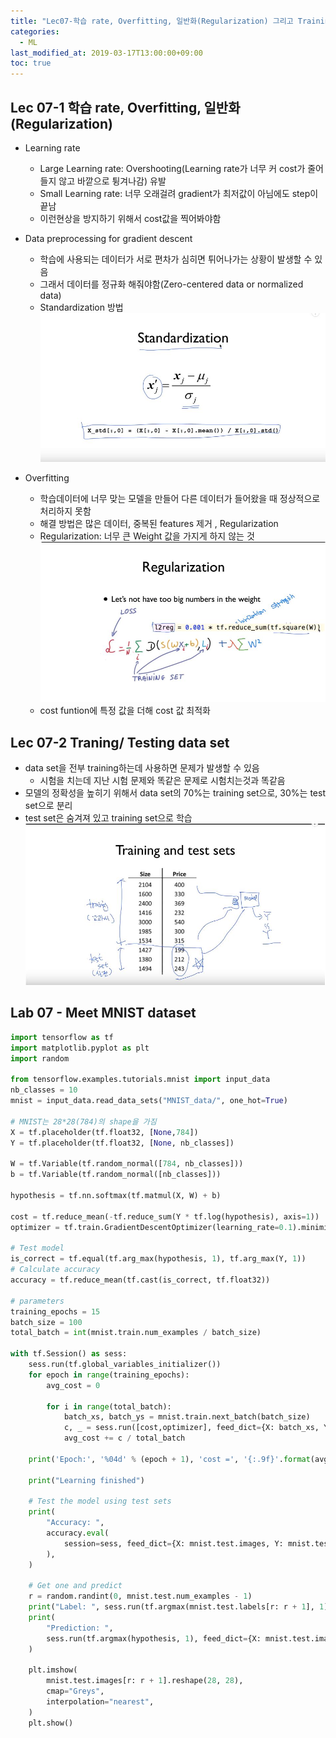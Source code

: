 ```yaml
---
title: "Lec07-학습 rate, Overfitting, 일반화(Regularization) 그리고 Training/ Testing data Set"
categories:
  - ML
last_modified_at: 2019-03-17T13:00:00+09:00
toc: true
---
```


## Lec 07-1 학습 rate, Overfitting, 일반화(Regularization)

  - Learning rate
    - Large Learning rate: Overshooting(Learning rate가 너무 커 cost가 줄어들지 않고 바깥으로 튕겨나감) 유발
    - Small Learning rate: 너무 오래걸려 gradient가 최저값이 아님에도 step이 끝남
    - 이런현상을 방지하기 위해서 cost값을 찍어봐야함

  - Data preprocessing for gradient descent
    - 학습에 사용되는 데이터가 서로 편차가 심히면 튀어나가는 상황이 발생할 수 있음
    - 그래서 데이터를 정규화 해줘야함(Zero-centered data or normalized data)
    - Standardization 방법
    ![Lec07-1](/assets/image/Lec07-1.JPG)

  - Overfitting
    - 학습데이터에 너무 맞는 모델을 만들어 다른 데이터가 들어왔을 때 정상적으로 처리하지 못함
    - 해결 방법은 많은 데이터, 중복된 features 제거 , Regularization
    - Regularization: 너무 큰 Weight 값을 가지게 하지 않는 것
    ![Lec07-2](/assets/image/Lec07-2.JPG)
    - cost funtion에 특정 값을 더해 cost 값 최적화

## Lec 07-2 Traning/ Testing data set

  - data set을 전부 training하는데 사용하면 문제가 발생할 수 있음
    - 시험을 치는데 지난 시험 문제와 똑같은 문제로 시험치는것과 똑같음
  - 모델의 정확성을 높히기 위해서 data set의 70%는 training set으로, 30%는 test set으로 분리
  - test set은 숨겨져 있고 training set으로 학습
  ![Lec07_1-1](/assets/image/Lec07_1-1.JPG)


## Lab 07 - Meet MNIST dataset

  ```python
  import tensorflow as tf
  import matplotlib.pyplot as plt
  import random

  from tensorflow.examples.tutorials.mnist import input_data
  nb_classes = 10
  mnist = input_data.read_data_sets("MNIST_data/", one_hot=True)

  # MNIST는 28*28(784)의 shape을 가짐
  X = tf.placeholder(tf.float32, [None,784])
  Y = tf.placeholder(tf.float32, [None, nb_classes])

  W = tf.Variable(tf.random_normal([784, nb_classes]))
  b = tf.Variable(tf.random_normal([nb_classes]))

  hypothesis = tf.nn.softmax(tf.matmul(X, W) + b)

  cost = tf.reduce_mean(-tf.reduce_sum(Y * tf.log(hypothesis), axis=1))
  optimizer = tf.train.GradientDescentOptimizer(learning_rate=0.1).minimize(cost)

  # Test model
  is_correct = tf.equal(tf.arg_max(hypothesis, 1), tf.arg_max(Y, 1))
  # Calculate accuracy
  accuracy = tf.reduce_mean(tf.cast(is_correct, tf.float32))

  # parameters
  training_epochs = 15
  batch_size = 100
  total_batch = int(mnist.train.num_examples / batch_size)

  with tf.Session() as sess:
      sess.run(tf.global_variables_initializer())
      for epoch in range(training_epochs):
          avg_cost = 0

          for i in range(total_batch):
              batch_xs, batch_ys = mnist.train.next_batch(batch_size)
              c, _ = sess.run([cost,optimizer], feed_dict={X: batch_xs, Y: batch_ys})
              avg_cost += c / total_batch

      print('Epoch:', '%04d' % (epoch + 1), 'cost =', '{:.9f}'.format(avg_cost))

      print("Learning finished")

      # Test the model using test sets
      print(
          "Accuracy: ",
          accuracy.eval(
              session=sess, feed_dict={X: mnist.test.images, Y: mnist.test.labels}
          ),
      )

      # Get one and predict
      r = random.randint(0, mnist.test.num_examples - 1)
      print("Label: ", sess.run(tf.argmax(mnist.test.labels[r: r + 1], 1)))
      print(
          "Prediction: ",
          sess.run(tf.argmax(hypothesis, 1), feed_dict={X: mnist.test.images[r: r + 1]}),
      )

      plt.imshow(
          mnist.test.images[r: r + 1].reshape(28, 28),
          cmap="Greys",
          interpolation="nearest",
      )
      plt.show()

  ```

